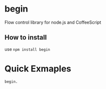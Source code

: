 # begin

Flow control library for node.js and CoffeeScript

## How to install

use `npm install begin`

# Quick Exmaples

	begin.

